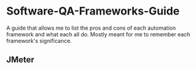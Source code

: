 # Software-QA-Frameworks-Guide

A guide that allows me to list the pros and cons of each automation framework and what each all do. Mostly meant for me to remember each framework's significance.

## JMeter